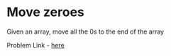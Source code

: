 # Move zeroes

Given an array, move all the 0s to the end of the array

Problem Link - [here](https://leetcode.com/problems/move-zeroes/)
